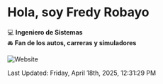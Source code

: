 # Hola, soy Fredy Robayo

:computer: **Ingeniero de Sistemas**     
:oncoming_automobile: **Fan de los autos, carreras y simuladores**  

![Website](https://www.mundozf.com)


<!--RECENT_ACTIVITY:last_update-->
Last Updated: Friday, April 18th, 2025, 12:31:29 PM
<!--RECENT_ACTIVITY:last_update_end-->